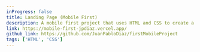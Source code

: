 ```yaml
---
inProgress: false
title: Landing Page (Mobile First)
description: A mobile first project that uses HTML and CSS to create a simple landing page.
link: https://mobile-first-jpdiaz.vercel.app/
github_link: https://github.com/JuanPabloDiaz/firstMobileProject
tags: ['HTML', 'CSS']
---
```

